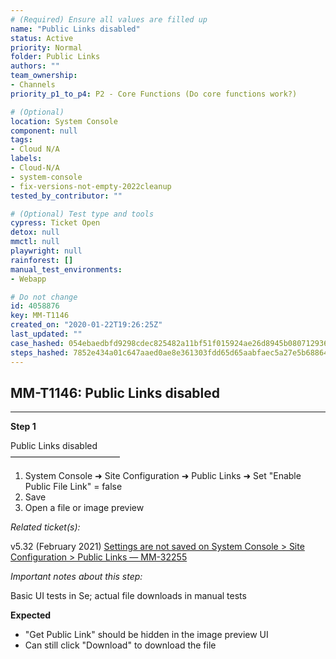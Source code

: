 ```yaml
---
# (Required) Ensure all values are filled up
name: "Public Links disabled"
status: Active
priority: Normal
folder: Public Links
authors: ""
team_ownership:
- Channels
priority_p1_to_p4: P2 - Core Functions (Do core functions work?)

# (Optional)
location: System Console
component: null
tags:
- Cloud N/A
labels:
- Cloud-N/A
- system-console
- fix-versions-not-empty-2022cleanup
tested_by_contributor: ""

# (Optional) Test type and tools
cypress: Ticket Open
detox: null
mmctl: null
playwright: null
rainforest: []
manual_test_environments:
- Webapp

# Do not change
id: 4058876
key: MM-T1146
created_on: "2020-01-22T19:26:25Z"
last_updated: ""
case_hashed: 054ebaedbfd9298cdec825482a11bf51f015924ae26d8945b0807129367767dae5675e96f5ede7b0b6a03ed15165de04
steps_hashed: 7852e434a01c647aaed0ae8e361303fdd65d65aabfaec5a27e5b688645388e3bfc19c498454f96e2456dd74679548e02
---
```


<!-- (Auto-generated) Based on frontmatter's "key" and "name" -->

## MM-T1146: Public Links disabled

---

**Step 1**

Public Links disabled\
–––––––––––––––––––––––––

1. System Console ➜ Site Configuration ➜ Public Links ➜ Set "Enable Public File Link" = false
2. Save
3. Open a file or image preview

_Related ticket(s):_

v5.32 (February 2021) [Settings are not saved on System Console > Site Configuration > Public Links — MM-32255](https://mattermost.atlassian.net/browse/MM-32255)

_Important notes about this step:_

Basic UI tests in Se; actual file downloads in manual tests

**Expected**

- "Get Public Link" should be hidden in the image preview UI
- Can still click "Download" to download the file
